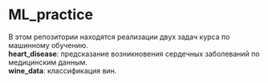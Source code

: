 # ML_practice

В этом репозитории находятся реализации двух задач курса по машинному обучению.  
**heart_disease**: предсказание возникновения сердечных заболеваний по медицинским данным.  
**wine_data**: классификация вин.
